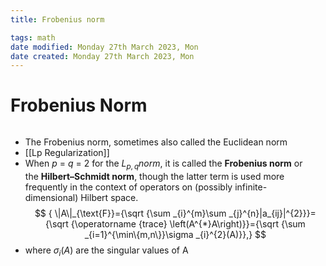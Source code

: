 ```yaml
---
title: Frobenius norm

tags: math 
date modified: Monday 27th March 2023, Mon
date created: Monday 27th March 2023, Mon
---
```


# Frobenius Norm
```toc
```

- The Frobenius norm, sometimes also called the Euclidean norm 
- [[Lp Regularization]]
- When _p_ = _q_ = 2 for the $L_{p,q}norm$, it is called the **Frobenius norm** or the **Hilbert–Schmidt norm**, though the latter term is used more frequently in the context of operators on (possibly infinite-dimensional) Hilbert space.
$$
{ \|A\|_{\text{F}}={\sqrt {\sum _{i}^{m}\sum _{j}^{n}|a_{ij}|^{2}}}={\sqrt {\operatorname {trace} \left(A^{*}A\right)}}={\sqrt {\sum _{i=1}^{\min\{m,n\}}\sigma _{i}^{2}(A)}},}
$$
- where ${ \sigma _{i}(A)}$ are the singular values of A



